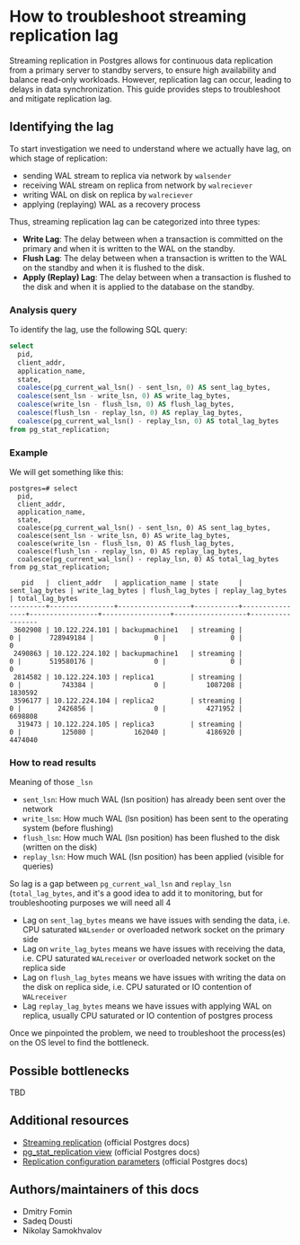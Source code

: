 # How to troubleshoot streaming replication lag
Streaming replication in Postgres allows for continuous data replication from a primary server to standby servers, to ensure high availability and balance read-only workloads. However, replication lag can occur, leading to delays in data synchronization. This guide provides steps to troubleshoot and mitigate replication lag.

## Identifying the lag
To start investigation we need to understand where we actually have lag, on which stage of replication:
- sending WAL stream to replica via network by `walsender`
- receiving WAL stream on replica from network by `walreciever`
- writing WAL on disk on replica by `walreciever`
- applying (replaying) WAL as a recovery process

 Thus, streaming replication lag can be categorized into three types:
- **Write Lag**: The delay between when a transaction is committed on the primary and when it is written to the WAL on the standby.
- **Flush Lag**: The delay between when a transaction is written to the WAL on the standby and when it is flushed to the disk.
- **Apply (Replay) Lag**: The delay between when a transaction is flushed to the disk and when it is applied to the database on the standby.

### Analysis query
To identify the lag, use the following SQL query:
```sql
select
  pid,
  client_addr,
  application_name,
  state,
  coalesce(pg_current_wal_lsn() - sent_lsn, 0) AS sent_lag_bytes,
  coalesce(sent_lsn - write_lsn, 0) AS write_lag_bytes,
  coalesce(write_lsn - flush_lsn, 0) AS flush_lag_bytes,
  coalesce(flush_lsn - replay_lsn, 0) AS replay_lag_bytes,
  coalesce(pg_current_wal_lsn() - replay_lsn, 0) AS total_lag_bytes
from pg_stat_replication;
```

### Example
We will get something like this:
```
postgres=# select
  pid,
  client_addr,
  application_name,
  state,
  coalesce(pg_current_wal_lsn() - sent_lsn, 0) AS sent_lag_bytes,
  coalesce(sent_lsn - write_lsn, 0) AS write_lag_bytes,
  coalesce(write_lsn - flush_lsn, 0) AS flush_lag_bytes,
  coalesce(flush_lsn - replay_lsn, 0) AS replay_lag_bytes,
  coalesce(pg_current_wal_lsn() - replay_lsn, 0) AS total_lag_bytes
from pg_stat_replication;

   pid   |  client_addr   | application_name | state     | sent_lag_bytes | write_lag_bytes | flush_lag_bytes | replay_lag_bytes | total_lag_bytes
---------+----------------+------------------+-----------+----------------+-----------------+-----------------+------------------+-----------------
 3602908 | 10.122.224.101 | backupmachine1   | streaming |              0 |       728949184 |               0 |                0 |               0
 2490863 | 10.122.224.102 | backupmachine1   | streaming |              0 |       519580176 |               0 |                0 |               0
 2814582 | 10.122.224.103 | replica1         | streaming |              0 |          743384 |               0 |          1087208 |         1830592
 3596177 | 10.122.224.104 | replica2         | streaming |              0 |         2426856 |               0 |          4271952 |         6698808
  319473 | 10.122.224.105 | replica3         | streaming |              0 |          125080 |          162040 |          4186920 |         4474040
```

### How to read results
Meaning of those `_lsn` 
 - `sent_lsn`: How much WAL (lsn position) has already been sent over the network
 - `write_lsn`: How much WAL (lsn position) has been sent to the operating system (before flushing)
 - `flush_lsn`: How much WAL (lsn position) has been flushed to the disk (written on the disk)
 - `replay_lsn`: How much WAL (lsn position) has been applied (visible for queries)

So lag is a gap between `pg_current_wal_lsn` and `replay_lsn` (`total_lag_bytes`, and it's a good idea to add it to monitoring, but for troubleshooting purposes we will need all 4

- Lag on `sent_lag_bytes` means we have issues with sending the data, i.e. CPU saturated `WALsender` or overloaded network socket on the primary side
- Lag on `write_lag_bytes` means we have issues with receiving the data, i.e. CPU saturated `WALreceiver` or overloaded network socket on the replica side
- Lag on `flush_lag_bytes` means we have issues with writing the data on the disk on replica side, i.e. CPU saturated or IO contention of `WALreceiver`
- Lag `replay_lag_bytes` means we have issues with applying WAL on replica,  usually CPU saturated or IO contention of postgres process

Once we pinpointed the problem, we need to troubleshoot the process(es) on the OS level to find the bottleneck.


## Possible bottlenecks
TBD

## Additional resources
- [Streaming replication](https://www.postgresql.org/docs/current/warm-standby.html#STREAMING-REPLICATION) (official Postgres docs)
- [pg_stat_replication view](https://www.postgresql.org/docs/current/monitoring-stats.html#PG-STAT-REPLICATION-VIEW) (official Postgres docs)
- [Replication configuration parameters](https://www.postgresql.org/docs/current/runtime-config-replication.html) (official Postgres docs)

## Authors/maintainers of this docs
- Dmitry Fomin
- Sadeq Dousti
- Nikolay Samokhvalov